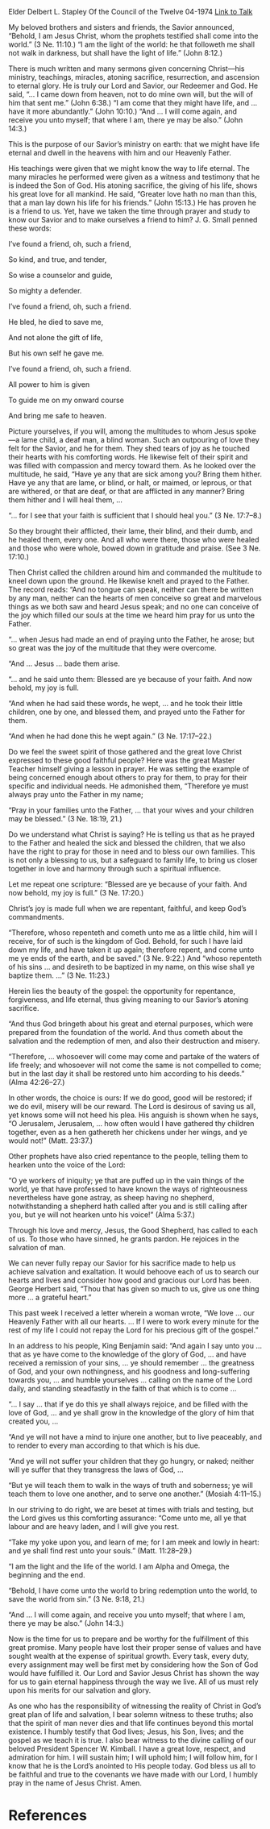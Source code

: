 Elder Delbert L. Stapley
Of the Council of the Twelve
04-1974
[Link to Talk](https://www.churchofjesuschrist.org/study/general-conference/1974/04/the-saviors-ministry?lang=eng)

My beloved brothers and sisters and friends, the Savior announced, “Behold, I am Jesus Christ, whom the prophets testified shall come into the world.” (3 Ne. 11:10.) “I am the light of the world: he that followeth me shall not walk in darkness, but shall have the light of life.” (John 8:12.)

There is much written and many sermons given concerning Christ—his ministry, teachings, miracles, atoning sacrifice, resurrection, and ascension to eternal glory. He is truly our Lord and Savior, our Redeemer and God. He said, “… I came down from heaven, not to do mine own will, but the will of him that sent me.” (John 6:38.) “I am come that they might have life, and … have it more abundantly.” (John 10:10.) “And … I will come again, and receive you unto myself; that where I am, there ye may be also.” (John 14:3.)

This is the purpose of our Savior’s ministry on earth: that we might have life eternal and dwell in the heavens with him and our Heavenly Father.

His teachings were given that we might know the way to life eternal. The many miracles he performed were given as a witness and testimony that he is indeed the Son of God. His atoning sacrifice, the giving of his life, shows his great love for all mankind. He said, “Greater love hath no man than this, that a man lay down his life for his friends.” (John 15:13.) He has proven he is a friend to us. Yet, have we taken the time through prayer and study to know our Savior and to make ourselves a friend to him? J. G. Small penned these words:





I’ve found a friend, oh, such a friend,

So kind, and true, and tender,

So wise a counselor and guide,

So mighty a defender.





I’ve found a friend, oh, such a friend.



He bled, he died to save me,

And not alone the gift of life,

But his own self he gave me.





I’ve found a friend, oh, such a friend.

All power to him is given

To guide me on my onward course

And bring me safe to heaven.





Picture yourselves, if you will, among the multitudes to whom Jesus spoke—a lame child, a deaf man, a blind woman. Such an outpouring of love they felt for the Savior, and he for them. They shed tears of joy as he touched their hearts with his comforting words. He likewise felt of their spirit and was filled with compassion and mercy toward them. As he looked over the multitude, he said, “Have ye any that are sick among you? Bring them hither. Have ye any that are lame, or blind, or halt, or maimed, or leprous, or that are withered, or that are deaf, or that are afflicted in any manner? Bring them hither and I will heal them, …

“… for I see that your faith is sufficient that I should heal you.” (3 Ne. 17:7–8.)

So they brought their afflicted, their lame, their blind, and their dumb, and he healed them, every one. And all who were there, those who were healed and those who were whole, bowed down in gratitude and praise. (See 3 Ne. 17:10.)

Then Christ called the children around him and commanded the multitude to kneel down upon the ground. He likewise knelt and prayed to the Father. The record reads: “And no tongue can speak, neither can there be written by any man, neither can the hearts of men conceive so great and marvelous things as we both saw and heard Jesus speak; and no one can conceive of the joy which filled our souls at the time we heard him pray for us unto the Father.

“… when Jesus had made an end of praying unto the Father, he arose; but so great was the joy of the multitude that they were overcome.

“And … Jesus … bade them arise.

“… and he said unto them: Blessed are ye because of your faith. And now behold, my joy is full.

“And when he had said these words, he wept, … and he took their little children, one by one, and blessed them, and prayed unto the Father for them.

“And when he had done this he wept again.” (3 Ne. 17:17–22.)

Do we feel the sweet spirit of those gathered and the great love Christ expressed to these good faithful people? Here was the great Master Teacher himself giving a lesson in prayer. He was setting the example of being concerned enough about others to pray for them, to pray for their specific and individual needs. He admonished them, “Therefore ye must always pray unto the Father in my name;

“Pray in your families unto the Father, … that your wives and your children may be blessed.” (3 Ne. 18:19, 21.)

Do we understand what Christ is saying? He is telling us that as he prayed to the Father and healed the sick and blessed the children, that we also have the right to pray for those in need and to bless our own families. This is not only a blessing to us, but a safeguard to family life, to bring us closer together in love and harmony through such a spiritual influence.

Let me repeat one scripture: “Blessed are ye because of your faith. And now behold, my joy is full.” (3 Ne. 17:20.)

Christ’s joy is made full when we are repentant, faithful, and keep God’s commandments.

“Therefore, whoso repenteth and cometh unto me as a little child, him will I receive, for of such is the kingdom of God. Behold, for such I have laid down my life, and have taken it up again; therefore repent, and come unto me ye ends of the earth, and be saved.” (3 Ne. 9:22.) And “whoso repenteth of his sins … and desireth to be baptized in my name, on this wise shall ye baptize them. …” (3 Ne. 11:23.)

Herein lies the beauty of the gospel: the opportunity for repentance, forgiveness, and life eternal, thus giving meaning to our Savior’s atoning sacrifice.

“And thus God bringeth about his great and eternal purposes, which were prepared from the foundation of the world. And thus cometh about the salvation and the redemption of men, and also their destruction and misery.

“Therefore, … whosoever will come may come and partake of the waters of life freely; and whosoever will not come the same is not compelled to come; but in the last day it shall be restored unto him according to his deeds.” (Alma 42:26–27.)

In other words, the choice is ours: If we do good, good will be restored; if we do evil, misery will be our reward. The Lord is desirous of saving us all, yet knows some will not heed his plea. His anguish is shown when he says, “O Jerusalem, Jerusalem, … how often would I have gathered thy children together, even as a hen gathereth her chickens under her wings, and ye would not!” (Matt. 23:37.)

Other prophets have also cried repentance to the people, telling them to hearken unto the voice of the Lord:

“O ye workers of iniquity; ye that are puffed up in the vain things of the world, ye that have professed to have known the ways of righteousness nevertheless have gone astray, as sheep having no shepherd, notwithstanding a shepherd hath called after you and is still calling after you, but ye will not hearken unto his voice!” (Alma 5:37.)

Through his love and mercy, Jesus, the Good Shepherd, has called to each of us. To those who have sinned, he grants pardon. He rejoices in the salvation of man.

We can never fully repay our Savior for his sacrifice made to help us achieve salvation and exaltation. It would behoove each of us to search our hearts and lives and consider how good and gracious our Lord has been. George Herbert said, “Thou that has given so much to us, give us one thing more … a grateful heart.”

This past week I received a letter wherein a woman wrote, “We love … our Heavenly Father with all our hearts. … If I were to work every minute for the rest of my life I could not repay the Lord for his precious gift of the gospel.”

In an address to his people, King Benjamin said: “And again I say unto you … that as ye have come to the knowledge of the glory of God, … and have received a remission of your sins, … ye should remember … the greatness of God, and your own nothingness, and his goodness and long-suffering towards you, … and humble yourselves … calling on the name of the Lord daily, and standing steadfastly in the faith of that which is to come …

“… I say … that if ye do this ye shall always rejoice, and be filled with the love of God, … and ye shall grow in the knowledge of the glory of him that created you, …

“And ye will not have a mind to injure one another, but to live peaceably, and to render to every man according to that which is his due.

“And ye will not suffer your children that they go hungry, or naked; neither will ye suffer that they transgress the laws of God, …

“But ye will teach them to walk in the ways of truth and soberness; ye will teach them to love one another, and to serve one another.” (Mosiah 4:11–15.)

In our striving to do right, we are beset at times with trials and testing, but the Lord gives us this comforting assurance: “Come unto me, all ye that labour and are heavy laden, and I will give you rest.

“Take my yoke upon you, and learn of me; for I am meek and lowly in heart: and ye shall find rest unto your souls.” (Matt. 11:28–29.)

“I am the light and the life of the world. I am Alpha and Omega, the beginning and the end.

“Behold, I have come unto the world to bring redemption unto the world, to save the world from sin.” (3 Ne. 9:18, 21.)

“And … I will come again, and receive you unto myself; that where I am, there ye may be also.” (John 14:3.)

Now is the time for us to prepare and be worthy for the fulfillment of this great promise. Many people have lost their proper sense of values and have sought wealth at the expense of spiritual growth. Every task, every duty, every assignment may well be first met by considering how the Son of God would have fulfilled it. Our Lord and Savior Jesus Christ has shown the way for us to gain eternal happiness through the way we live. All of us must rely upon his merits for our salvation and glory.

As one who has the responsibility of witnessing the reality of Christ in God’s great plan of life and salvation, I bear solemn witness to these truths; also that the spirit of man never dies and that life continues beyond this mortal existence. I humbly testify that God lives; Jesus, his Son, lives; and the gospel as we teach it is true. I also bear witness to the divine calling of our beloved President Spencer W. Kimball. I have a great love, respect, and admiration for him. I will sustain him; I will uphold him; I will follow him, for I know that he is the Lord’s anointed to His people today. God bless us all to be faithful and true to the covenants we have made with our Lord, I humbly pray in the name of Jesus Christ. Amen.

# References
